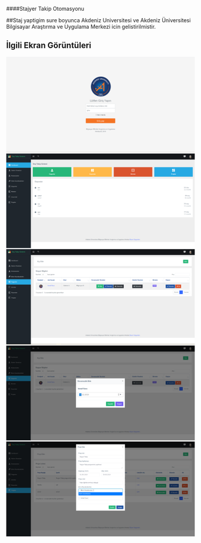 ####Stajyer Takip Otomasyonu

##Staj yaptigim sure boyunca Akdeniz Universitesi ve Akdeniz Üniversitesi Bilgisayar Araştırma ve Uygulama Merkezi icin gelistirilmistir.

## İlgili Ekran Görüntüleri

![](scrsaves/1.png)
![](scrsaves/2.png)
![](scrsaves/3.png)
![](scrsaves/4.png)
![](scrsaves/5.png)